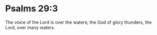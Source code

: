 # Psalms 29:3

The voice of the Lord is over the waters; the God of glory thunders, the Lord, over many waters.
